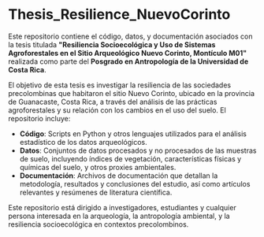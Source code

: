 # Thesis_Resilience_NuevoCorinto


Este repositorio contiene el código, datos, y documentación asociados con la tesis titulada **"Resiliencia Socioecológica y Uso de Sistemas Agroforestales en el Sitio Arqueológico Nuevo Corinto, Montículo M01"** realizada como parte del **Posgrado en Antropología de la Universidad de Costa Rica**.

El objetivo de esta tesis es investigar la resiliencia de las sociedades precolombinas que habitaron el sitio Nuevo Corinto, ubicado en la provincia de Guanacaste, Costa Rica, a través del análisis de las prácticas agroforestales y su relación con los cambios en el uso del suelo. El repositorio incluye:

- **Código**: Scripts en Python y otros lenguajes utilizados para el análisis estadístico de los datos arqueológicos.
- **Datos**: Conjuntos de datos procesados y no procesados de las muestras de suelo, incluyendo índices de vegetación, características físicas y químicas del suelo, y otros proxies ambientales.
- **Documentación**: Archivos de documentación que detallan la metodología, resultados y conclusiones del estudio, así como artículos relevantes y resúmenes de literatura científica.

Este repositorio está dirigido a investigadores, estudiantes y cualquier persona interesada en la arqueología, la antropología ambiental, y la resiliencia socioecológica en contextos precolombinos.
